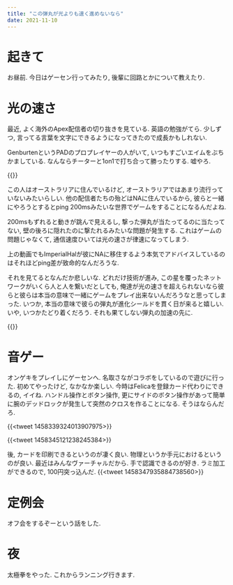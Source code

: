 ```yaml
---
title: "この弾丸が光よりも速く進めないなら"
date: 2021-11-10
---
```



# 起きて
お昼前. 今日はゲーセン行ってみたり, 後輩に回路とかについて教えたり. 

# 光の速さ
最近, よく海外のApex配信者の切り抜きを見ている. 英語の勉強がてら. 少しずつ, 言ってる言葉を文字にできるようになってきたので成長かもしれない.

GenburtenというPADのプロプレイヤーの人がいて, いつもすごいエイムをぶちかましている. なんならチーターと1on1で打ち合って勝ったりする. 嘘やろ.

{{<youtube btWMIWdvXAY>}}

この人はオーストラリアに住んでいるけど, オーストラリアではあまり流行っていないみたいらしい. 他の配信者たちの殆どはNAに住んでいるから, 彼らと一緒にやろうとするとping 200msみたいな世界でゲームをすることになるんだよね.

200msもずれると動きが跳んで見えるし, 撃った弾丸が当たってるのに当たってない, 壁の後ろに隠れたのに撃たれるみたいな問題が発生する. これはゲームの問題じゃなくて, 通信速度ひいては光の速さが律速になってしまう.

上の動画でもImperialHalが彼にNAに移住するよう本気でアドバイスしているのはそれほどping差が致命的なんだろうな.

それを見てるとなんだか悲しいな. どれだけ技術が進み, この星を覆ったネットワークがいくら人と人を繋いだとしても, 俺達が光の速さを超えられないなら彼らと彼らは本当の意味で一緒にゲームをプレイ出来ないんだろうなと思ってしまった. いつか, 本当の意味で彼らの弾丸が進化シールドを貫く日が来ると嬉しい. いや, いつかたどり着くだろう. それも果てしない弾丸の加速の先に.

{{<amazon asin="B08P7367Q8" title="わたしたちが光の速さで進めないなら">}}

# 音ゲー
オンゲキをプレイしにゲーセンへ. 名取さながコラボをしているので遊びに行った. 初めてやったけど, なかなか楽しい. 今時はFelicaを登録カード代わりにできるの, イイね. ハンドル操作とボタン操作, 更にサイドのボタン操作があって簡単に腕のデッドロックが発生して突然のクロスを作ることになる. そうはならんだろ.


{{<tweet 1458339324013907975>}}

{{<tweet 1458345121238245384>}}

後, カードを印刷できるというのが凄く良い. 物理というか手元におけるというのが良い. 最近はみんなヴァーチャルだから. 手で認識できるのが好き. ラミ加工ができるので, 100円突っ込んだ.
{{<tweet 1458347935884738560>}}

# 定例会
オフ会をするぞーという話をした.

# 夜
太極拳をやった. これからランニング行きます.

